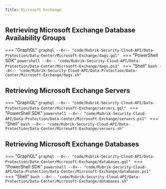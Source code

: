 ```yaml
---
Title: Microsoft Exchange
---
```


## Retrieving Microsoft Exchange Database Availability Groups

=== "GraphQL"
    ```graphql
    --8<-- "code/Rubrik-Security-Cloud-API/Data-Protection/Data-Center/Microsoft-Exchange/dags.gql"
    ```
=== "PowerShell SDK"
    ```powershell
    --8<-- "code/Rubrik-Security-Cloud-API/Data-Protection/Data-Center/Microsoft-Exchange/dags.ps1"
    ```
=== "Shell"
    ```bash
    --8<-- "code/Rubrik-Security-Cloud-API/Data-Protection/Data-Center/Microsoft-Exchange/dags.sh"
    ```

## Retrieving Microsoft Exchange Servers

=== "GraphQL"
    ```graphql
    --8<-- "code/Rubrik-Security-Cloud-API/Data-Protection/Data-Center/Microsoft-Exchange/servers.gql"
    ```
=== "PowerShell SDK"
    ```powershell
    --8<-- "code/Rubrik-Security-Cloud-API/Data-Protection/Data-Center/Microsoft-Exchange/servers.ps1"
    ```
=== "Shell"
    ```bash
    --8<-- "code/Rubrik-Security-Cloud-API/Data-Protection/Data-Center/Microsoft-Exchange/servers.sh"
    ```

## Retrieving Microsoft Exchange Databases

=== "GraphQL"
    ```graphql
    --8<-- "code/Rubrik-Security-Cloud-API/Data-Protection/Data-Center/Microsoft-Exchange/databases.gql"
    ```
=== "PowerShell SDK"
    ```powershell
    --8<-- "code/Rubrik-Security-Cloud-API/Data-Protection/Data-Center/Microsoft-Exchange/databases.ps1"
    ```
=== "Shell"
    ```bash
    --8<-- "code/Rubrik-Security-Cloud-API/Data-Protection/Data-Center/Microsoft-Exchange/databases.sh"
    ```